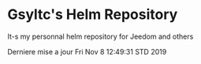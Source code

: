 # Gsyltc's Helm Repository

It-s my personnal helm repository for Jeedom and others

Derniere mise a jour Fri Nov  8 12:49:31 STD 2019

